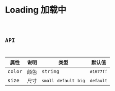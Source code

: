# Loading 加载中

<code src="./demos/index.tsx" />

## API

| 属性  | 说明 | 类型                                          | 默认值      |
| ----- | ---- | --------------------------------------------- | ----------- |
| color | 颜色 | string | `#1677ff` |
| size | 尺寸 | `small` `default` `big` | `default` |

